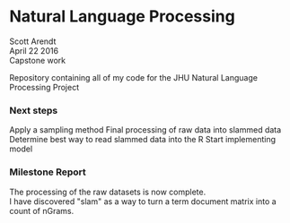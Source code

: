 # Natural Language Processing


Scott Arendt  
April 22 2016  
Capstone work

Repository containing all of my code for the JHU Natural Language Processing Project

### Next steps

Apply a sampling method
Final processing of raw data into slammed data
Determine best way to read slammed data into the R
Start implementing model

### Milestone Report

The processing of the raw datasets is now complete.  
I have discovered "slam" as a way to turn a term document matrix into a count of nGrams.